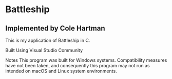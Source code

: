 Battleship
=
Implemented by Cole Hartman
-
This is my application of Battleship in C.

Built Using Visual Studio Community

Notes
This program was built for Windows systems. 
Compatibility measures have not been taken, and consequently this program may not run as intended on macOS and Linux system environments.
